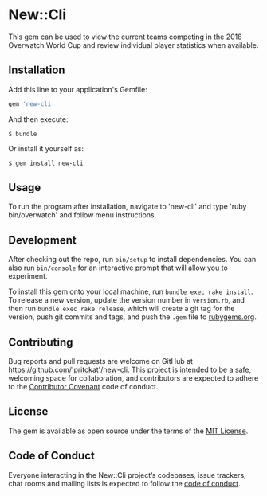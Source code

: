 # New::Cli

This gem can be used to view the current teams competing in the 2018 Overwatch World Cup and review individual player statistics when available.

## Installation

Add this line to your application's Gemfile:

```ruby
gem 'new-cli'
```

And then execute:

    $ bundle

Or install it yourself as:

    $ gem install new-cli

## Usage

To run the program after installation, navigate to 'new-cli' and type 'ruby bin/overwatch' and follow menu instructions.

## Development

After checking out the repo, run `bin/setup` to install dependencies. You can also run `bin/console` for an interactive prompt that will allow you to experiment.

To install this gem onto your local machine, run `bundle exec rake install`. To release a new version, update the version number in `version.rb`, and then run `bundle exec rake release`, which will create a git tag for the version, push git commits and tags, and push the `.gem` file to [rubygems.org](https://rubygems.org).

## Contributing

Bug reports and pull requests are welcome on GitHub at https://github.com/'pritckat'/new-cli. This project is intended to be a safe, welcoming space for collaboration, and contributors are expected to adhere to the [Contributor Covenant](http://contributor-covenant.org) code of conduct.

## License

The gem is available as open source under the terms of the [MIT License](https://opensource.org/licenses/MIT).

## Code of Conduct

Everyone interacting in the New::Cli project’s codebases, issue trackers, chat rooms and mailing lists is expected to follow the [code of conduct](https://github.com/'pritckat'/new-cli/blob/master/CODE_OF_CONDUCT.md).
